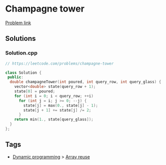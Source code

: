 # Champagne tower

[Problem link](https://leetcode.com/problems/champagne-tower)

## Solutions


### Solution.cpp
```cpp
// https://leetcode.com/problems/champagne-tower

class Solution {
 public:
  double champagneTower(int poured, int query_row, int query_glass) {
    vector<double> state(query_row + 1);
    state[0] = poured;
    for (int i = 0; i < query_row; ++i)
      for (int j = i; j >= 0; --j) {
        state[j] = max(0., state[j] - 1);
        state[j + 1] += state[j] /= 2;
      }
    return min(1., state[query_glass]);
  }
};
```
## Tags

* [Dynamic programming](/README.md#Dynamic_programming) > [Array reuse](/README.md#Dynamic_programming-Array_reuse)
